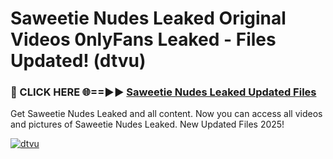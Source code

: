 # Saweetie Nudes Leaked Original Videos 0nlyFans Leaked - Files Updated! (dtvu)

<h3>🔴 CLICK HERE 🌐==►► <a href="https://tinyurl.com/4mcuefdz" rel="nofollow">Saweetie Nudes Leaked Updated Files</a></h3>

Get Saweetie Nudes Leaked and all content. Now you can access all videos and pictures of Saweetie Nudes Leaked. New Updated Files 2025!

[![dtvu](https://i.imgur.com/StAQSOY.gif)](https://tinyurl.com/4mcuefdz)
